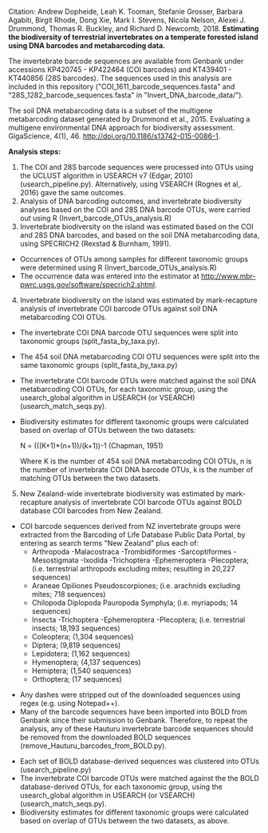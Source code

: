Citation: Andrew Dopheide, Leah K. Tooman, Stefanie Grosser, Barbara Agabiti, Birgit Rhode, Dong Xie, Mark I. Stevens, Nicola Nelson, Alexei J. Drummond, Thomas R. Buckley, and Richard D. Newcomb, 2018. **Estimating the biodiversity of terrestrial invertebrates on a temperate forested island using DNA barcodes and metabarcoding data.**

The invertebrate barcode sequences are available from Genbank under accessions KP420745 - KP422464 (COI barcodes) and KT439401 - KT440856 (28S barcodes). The sequences used in this analysis are included in this repository ("COI_1611_barcode_sequences.fasta" and "28S_1282_barcode_sequences.fasta" in "Invert_DNA_barcode_data/"). 

The soil DNA metabarcoding data is a subset of the multigene metabarcoding dataset generated by Drummond et al., 2015. Evaluating a multigene environmental DNA approach for biodiversity assessment. GigaScience, 4(1), 46. http://doi.org/10.1186/s13742-015-0086-1. 

**Analysis steps:**
1. The COI and 28S barcode sequences were processed into OTUs using the UCLUST algorithm in USEARCH v7 (Edgar, 2010) (usearch_pipeline.py). Alternatively, using VSEARCH (Rognes et al,. 2016) gave the same outcomes.
2. Analysis of DNA barcoding outcomes, and invertebrate biodiversity analyses based on the COI and 28S DNA barcode OTUs, were carried out using R (Invert_barcode_OTUs_analysis.R)
3. Invertebrate biodiversity on the island was estimated based on the COI and 28S DNA barcodes, and based on the soil DNA metabarcoding data, using SPECRICH2 (Rexstad & Burnham, 1991).
  + Occurrences of OTUs among samples for different taxonomic groups were determined using R (Invert_barcode_OTUs_analysis.R)
  + The occurrence data was entered into the estimator at http://www.mbr-pwrc.usgs.gov/software/specrich2.shtml.
4. Invertebrate biodiversity on the island was estimated by mark-recapture analysis of invertebrate COI barcode OTUs against soil DNA metabarcoding COI OTUs.
  + The invertebrate COI DNA barcode OTU sequences were split into taxonomic groups (split_fasta_by_taxa.py).
  + The 454 soil DNA metabarcoding COI OTU sequences were split into the same taxonomic groups (split_fasta_by_taxa.py)
  + The invertebrate COI barcode OTUs were matched against the soil DNA metabarcoding COI OTUs, for each taxonomic group, using the usearch_global algorithm in USEARCH (or VSEARCH) (usearch_match_seqs.py).
  + Biodiversity estimates for different taxonomic groups were calculated based on overlap of OTUs between the two datasets:

    N = (((K+1)\*(n+1))/(k+1))-1 (Chapman, 1951)

    Where K is the number of 454 soil DNA metabarcoding COI OTUs, n is the number of invertebrate COI DNA barcode OTUs, k is the number of matching OTUs between the two datasets.

5. New Zealand-wide invertebrate biodiversity was estimated by mark-recapture analysis of invertebrate COI barcode OTUs against BOLD database COI barcodes from New Zealand. 
  + COI barcode sequences derived from NZ invertebrate groups were extracted from the Barcoding of Life Database Public Data Portal, by entering as search terms "New Zealand" plus each of:
    - Arthropoda -Malacostraca -Trombidiformes -Sarcoptiformes -Mesostigmata -Ixodida -Trichoptera -Ephemeroptera -Plecoptera; (i.e. terrestrial arthropods excluding mites; resulting in 20,227 sequences)
    - Araneae Opiliones Pseudoscorpiones; (i.e. arachnids excluding mites; 718 sequences)
    - Chilopoda Diplopoda Pauropoda Symphyla; (i.e. myriapods; 14 sequences)
    - Insecta -Trichoptera -Ephemeroptera -Plecoptera; (i.e. terrestrial insects; 18,193 sequences)
    - Coleoptera; (1,304 sequences)
    - Diptera; (9,819 sequences)
    - Lepidotera; (1,162 sequences)
    - Hymenoptera; (4,137 sequences)
    - Hemiptera; (1,540 sequences)
    - Orthoptera; (17 sequences)
  * Any dashes were stripped out of the downloaded sequences using regex (e.g. using Notepad++).
  * Many of the barcode sequences have been imported into BOLD from Genbank since their submission to Genbank. Therefore, to repeat the analysis, any of these Hauturu invertebrate barcode sequences should be removed from the downloaded BOLD sequences (remove_Hauturu_barcodes_from_BOLD.py). 
  + Each set of BOLD database-derived sequences was clustered into OTUs (usearch_pipeline.py)
  + The invertebrate COI barcode OTUs were matched against the the BOLD database-derived OTUs, for each taxonomic group, using the usearch_global algorithm in USEARCH (or VSEARCH) (usearch_match_seqs.py).
  + Biodiversity estimates for different taxonomic groups were calculated based on overlap of OTUs between the two datasets, as above. 

